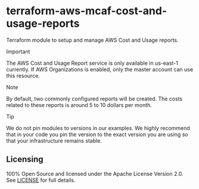# terraform-aws-mcaf-cost-and-usage-reports

Terraform module to setup and manage AWS Cost and Usage reports.

> [!IMPORTANT]
> The AWS Cost and Usage Report service is only available in us-east-1 currently.
> If AWS Organizations is enabled, only the master account can use this resource.

> [!NOTE]
> By default, two commonly configured reports will be created. The costs related to these reports is around 5 to 10 dollars per month.

> [!TIP]
> We do not pin modules to versions in our examples. We highly recommend that in your code you pin the version to the exact version you are using so that your infrastructure remains stable.

<!-- BEGIN_TF_DOCS -->
<!-- END_TF_DOCS -->

## Licensing

100% Open Source and licensed under the Apache License Version 2.0. See [LICENSE](https://github.com/schubergphilis/terraform-aws-mcaf-cur-report/blob/main/LICENSE) for full details.
